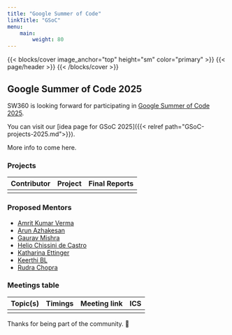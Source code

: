 ```yaml
---
title: "Google Summer of Code"
linkTitle: "GSoC"
menu:
    main:
        weight: 80
---
```


{{< blocks/cover image_anchor="top" height="sm" color="primary" >}}
{{< page/header >}}
{{< /blocks/cover >}}

<div class="container l-container--padded">


<div class="row">
<div class="col-12 col-lg-8">


## Google Summer of Code 2025

SW360 is looking forward for participating in
[Google Summer of Code 2025](https://opensource.googleblog.com/2025/01/google-summer-of-code-2025-is-here.html).

You can visit our [idea page for GSoC 2025]({{< relref path="GSoC-projects-2025.md">}}).

More info to come here.

### Projects

[//]: # "Following are the important links to projects."

| Contributor | Project | Final Reports |
|:------------|:--------|:--------------|
|             |         |               |

### Proposed Mentors

- [Amrit Kumar Verma](https://github.com/amritkv)
- [Arun Azhakesan](https://github.com/arunazhakesan)
- [Gaurav Mishra](https://github.com/GMishx)
- [Helio Chissini de Castro](https://github.com/heliocastro)
- [Katharina Ettinger](https://github.com/EttingerK)
- [Keerthi BL](https://github.com/keerthi-bl)
- [Rudra Chopra](https://github.com/rudra-superrr)

### Meetings table

| Topic(s) | Timings | Meeting link | ICS |
|:---------|:--------|:-------------|:----|
|          |         |              |     |

Thanks for being part of the community. 💚

</div></div></div>
